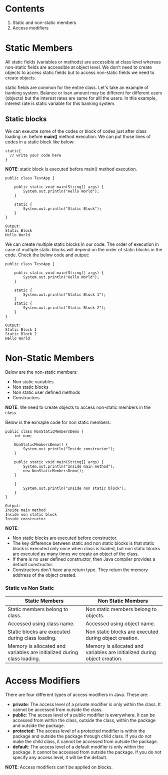 # Contents

1. Static and non-static members
2. Access modifiers


# Static Members


All static fields (variables or methods) are accessible at class level whereas non-static fields are accessible at object level. We don't need to create objects to access static fields but to access non-static fields we need to create objects.

static fields are common for the entire class. Let's take an example of banking system. Balance or loan amount may be different for different users (objects) but the interest rates are same for alll the users. In this example, interest rate is static variable for this banking system.

## Static blocks

We can exeucte some of the codes or block of codes just after class loading i.e. before **main()** method execution. We can put those lines of codes in a static block like below:

```
static{
  // write your code here
}
```

**NOTE**: static block is executed before main() method execution.

```
public class TestApp {
    
    public static void main(String[] args) {
        System.out.println("Hello World");
    }
    
    static {
        System.out.println("Static Block");
    }
}
```

```
Output: 
Static Block
Hello World
```

We can create multiple static blocks in our code. The order of execution in case of multiple static blocks will depend on the order of static blocks in the code. Check the below code and output:

```
public class TestApp {
    
    public static void main(String[] args) {
        System.out.println("Hello World");
    }
    
    static {
        System.out.println("Static Block 1");
    }
    static {
        System.out.println("Static Block 2");
    }
}
```

```
Output:
Static Block 1
Static Block 2
Hello World
```


# Non-Static Members


Below are the non-static members:

- Non static variables
- Non static blocks
- Non static user defined methods
- Constructors

**NOTE**: We need to create objects to access non-static members in the class.

Below is the exmaple code for non static members:

```
public class NonStaticMembersDemo {
    int num;
    
    NonStaticMembersDemo() {
        System.out.println("Inside constructor");
    }
    
    public static void main(String[] args) {
        System.out.println("Inside main method");
        new NonStaticMembersDemo();
    }
    
    {
        System.out.println("Inside non static block");
    }
}
```

```
Output:
Inside main method
Inside non static block
Inside constructor
```

**NOTE**: 
- Non static blocks are executed before constructor.
- The key difference between static and non static blocks is that static block is executed only once when class is loaded, but non static blocks are executed as many times we create an object of the class.
- If there is no user defined constructor, then Java compiler provides a default constructor.
- Constructors don't have any return type. They return the memory addrress of the object created.


### Static vs Non Static

| Static Members | Non Static Members|
| -------------- | ----------------- |
| Static members belong to class. | Non static members belong to objects. |
| Accessed using class name. | Accessed using object name. |
| Static blocks are executed during class loading. | Non static blocks are executed during object creation. |
| Memory is allocated and variables are initialized during class loading. | Memory is allocated and variables are initialized during object creation. |


# Access Modifiers


There are four different types of access modifiers in Java. These are:

- **private**: The access level of a private modifier is only within the class. It cannot be accessed from outside the class.
- **public**: The access level of a public modifier is everywhere. It can be accessed from within the class, outside the class, within the package and outside the package.
- **protected**: The access level of a protected modifier is within the package and outside the package through child class. If you do not make the child class, it cannot be accessed from outside the package.
- **default**: The access level of a default modifier is only within the package. It cannot be accessed from outside the package. If you do not specify any access level, it will be the default.

**NOTE**: Access modifiers can't be applied on blocks.
